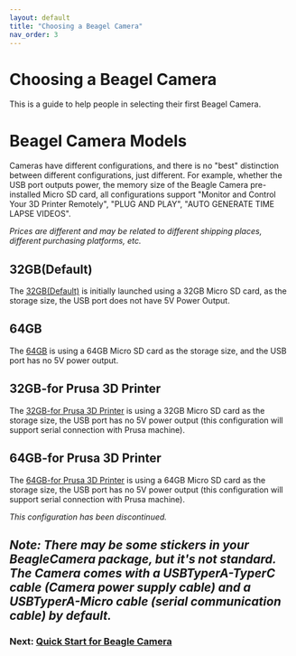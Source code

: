 ```yaml
---
layout: default
title: "Choosing a Beagel Camera"
nav_order: 3
---
```


# Choosing a Beagel Camera 

This is a guide to help people in selecting their first Beagel Camera.

# Beagel Camera Models

Cameras have different configurations, and there is no "best" distinction between different configurations, just different. For example, whether the USB port outputs power, the memory size of the Beagle Camera pre-installed Micro SD card, all configurations support "Monitor and Control Your 3D Printer Remotely", "PLUG AND PLAY", "AUTO GENERATE TIME LAPSE VIDEOS".

*Prices are different and may be related to different shipping places, different purchasing platforms, etc.*

## 32GB(Default)

The [32GB(Default)](https://www.3dprinteraccessories.shop/products/mintion-beagleprint-beagle-camera) is initially launched using a 32GB Micro SD card, as the storage size, the USB port does not have 5V Power Output.


## 64GB

The [64GB](https://www.3dprinteraccessories.shop/products/mintion-beagleprint-beagle-camera?variant=41045324202122) is using a 64GB Micro SD card as the storage size, and the USB port has no 5V power output.

## 32GB-for Prusa 3D Printer

The [32GB-for Prusa 3D Printer](https://www.3dprinteraccessories.shop/products/mintion-beagleprint-beagle-camera?variant=41607535329418) is using a 32GB Micro SD card as the storage size, the USB port has no 5V power output (this configuration will support serial connection with Prusa machine).

## 64GB-for Prusa 3D Printer

The [64GB-for Prusa 3D Printer](https://www.3dprinteraccessories.shop/products/mintion-beagleprint-beagle-camera?variant=42208503300234) is using a 64GB Micro SD card as the storage size, the USB port has no 5V power output (this configuration will support serial connection with Prusa machine).

*This configuration has been discontinued.*


_Note: There may be some stickers in your BeagleCamera package, but it's not standard._
_The Camera comes with a USBTyperA-TyperC cable (Camera power supply cable) and a USBTyperA-Micro cable (serial communication cable) by default._
---

### Next: [Quick Start for Beagle Camera](../docs/Quick_Start_for_Beagle_Camera/index.md)
